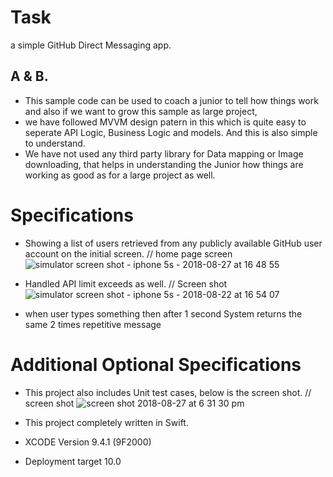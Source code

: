 
# Task
a simple GitHub Direct Messaging app.

## A & B. 
* This sample code can be used to coach a junior to tell how things work and also if we want to grow this sample as large project,
* we have followed MVVM design patern in this which is quite easy to seperate API Logic, Business Logic and models. And this is also simple to understand.
* We have not used any third party library for Data mapping or Image downloading, that helps in understanding the Junior how things are working as good as for a large project as well. 


# Specifications
* Showing a list of users retrieved from any publicly available GitHub user account on the initial screen.
  // home page screen
  ![simulator screen shot - iphone 5s - 2018-08-27 at 16 48 55](https://user-images.githubusercontent.com/5277297/44657095-47c81780-aa19-11e8-810e-d07a7b526963.png)

* Handled API limit exceeds as well.
  // Screen shot 
  ![simulator screen shot - iphone 5s - 2018-08-22 at 16 54 07](https://user-images.githubusercontent.com/5277297/44657068-2bc47600-aa19-11e8-9b01-5b2b6117706f.png)


* when user types something then after 1 second System returns the same 2 times repetitive message

# Additional Optional Specifications
* This project also includes Unit test cases, below is the screen shot.
  // screen shot
  ![screen shot 2018-08-27 at 6 31 30 pm](https://user-images.githubusercontent.com/5277297/44661192-81078400-aa27-11e8-9632-3df8b3ae078c.png)

* This project completely written in Swift. 
* XCODE Version 9.4.1 (9F2000)
* Deployment target 10.0


